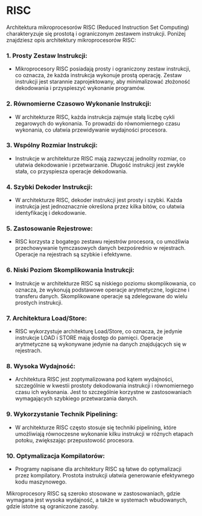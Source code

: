 # RISC

Architektura mikroprocesorów RISC (Reduced Instruction Set Computing) charakteryzuje się prostotą i ograniczonym zestawem instrukcji. Poniżej znajdziesz opis architektury mikroprocesorów RISC:

### 1. **Prosty Zestaw Instrukcji:**
   - Mikroprocesory RISC posiadają prosty i ograniczony zestaw instrukcji, co oznacza, że każda instrukcja wykonuje prostą operację. Zestaw instrukcji jest starannie zaprojektowany, aby minimalizować złożoność dekodowania i przyspieszyć wykonanie programów.

### 2. **Równomierne Czasowo Wykonanie Instrukcji:**
   - W architekturze RISC, każda instrukcja zajmuje stałą liczbę cykli zegarowych do wykonania. To prowadzi do równomiernego czasu wykonania, co ułatwia przewidywanie wydajności procesora.

### 3. **Wspólny Rozmiar Instrukcji:**
   - Instrukcje w architekturze RISC mają zazwyczaj jednolity rozmiar, co ułatwia dekodowanie i przetwarzanie. Długość instrukcji jest zwykle stała, co przyspiesza operacje dekodowania.

### 4. **Szybki Dekoder Instrukcji:**
   - W architekturze RISC, dekoder instrukcji jest prosty i szybki. Każda instrukcja jest jednoznacznie określona przez kilka bitów, co ułatwia identyfikację i dekodowanie.

### 5. **Zastosowanie Rejestrowe:**
   - RISC korzysta z bogatego zestawu rejestrów procesora, co umożliwia przechowywanie tymczasowych danych bezpośrednio w rejestrach. Operacje na rejestrach są szybkie i efektywne.

### 6. **Niski Poziom Skomplikowania Instrukcji:**
   - Instrukcje w architekturze RISC są niskiego poziomu skomplikowania, co oznacza, że wykonują podstawowe operacje arytmetyczne, logiczne i transferu danych. Skomplikowane operacje są zdelegowane do wielu prostych instrukcji.

### 7. **Architektura Load/Store:**
   - RISC wykorzystuje architekturę Load/Store, co oznacza, że jedynie instrukcje LOAD i STORE mają dostęp do pamięci. Operacje arytmetyczne są wykonywane jedynie na danych znajdujących się w rejestrach.

### 8. **Wysoka Wydajność:**
   - Architektura RISC jest zoptymalizowana pod kątem wydajności, szczególnie w kwestii prostoty dekodowania instrukcji i równomiernego czasu ich wykonania. Jest to szczególnie korzystne w zastosowaniach wymagających szybkiego przetwarzania danych.

### 9. **Wykorzystanie Technik Pipelining:**
   - W architekturze RISC często stosuje się techniki pipelining, które umożliwiają równoczesne wykonanie kilku instrukcji w różnych etapach potoku, zwiększając przepustowość procesora.

### 10. **Optymalizacja Kompilatorów:**
   - Programy napisane dla architektury RISC są łatwe do optymalizacji przez kompilatory. Prostota instrukcji ułatwia generowanie efektywnego kodu maszynowego.

Mikroprocesory RISC są szeroko stosowane w zastosowaniach, gdzie wymagana jest wysoka wydajność, a także w systemach wbudowanych, gdzie istotne są ograniczone zasoby.